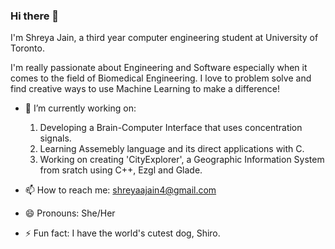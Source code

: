 ### Hi there 👋

I'm Shreya Jain, a third year computer engineering student at University of Toronto.

I'm really passionate about Engineering and Software especially when it comes to the field of Biomedical Engineering. I love to problem solve and find creative ways to use Machine Learning to make a difference!


- 🔭 I’m currently working on: 
    1.  Developing a Brain-Computer Interface that uses concentration signals.
    2.  Learning Assemebly language and its direct applications with C.
    3.  Working on creating 'CityExplorer', a Geographic Information System from sratch using C++, Ezgl and Glade.
    
- 📫 How to reach me: shreyaajain4@gmail.com

- 😄 Pronouns: She/Her

- ⚡ Fun fact: I have the world's cutest dog, Shiro.

<!--

Here are some ideas to get you started:

- 🔭 I’m currently working on ...
- 🌱 I’m currently learning ...
- 👯 I’m looking to collaborate on ...
- 🤔 I’m looking for help with ...
- 💬 Ask me about ...
- 📫 How to reach me: ...
- 😄 Pronouns: ...
- ⚡ Fun fact: ...
-->
